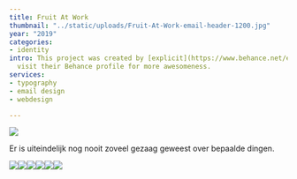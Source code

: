 ```yaml
---
title: Fruit At Work
thumbnail: "../static/uploads/Fruit-At-Work-email-header-1200.jpg"
year: "2019"
categories:
- identity
intro: This project was created by [explicit](https://www.behance.net/explic_it),
  visit their Behance profile for more awesomeness.
services:
- typography
- email design
- webdesign

---
```

![](/uploads/d1eb3270439237.5ba36d85ba378.jpg)

Er is uiteindelijk nog nooit zoveel gezaag geweest over bepaalde dingen.

  
![](/uploads/39fa2c70439237.5ba37480eeb2e.gif)![](/uploads/b2fa9a70439237.5ba36d85b97d2.jpg)![](/uploads/70a95970439237.5ba3cd1d868d1.gif)![](/uploads/05ef7170439237.5bae3c249353c.jpg)![](/uploads/e6509c70439237.5ba51d718b01c.jpg)![](/uploads/4decee70439237.5baced37c49e4.jpg)